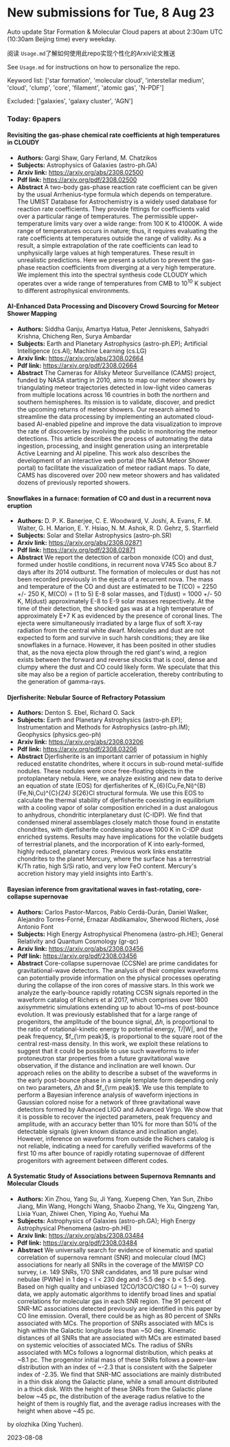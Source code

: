 # New submissions for Tue,  8 Aug 23
Auto update Star Formation & Molecular Cloud papers at about 2:30am UTC (10:30am Beijing time) every weekday.


阅读 `Usage.md`了解如何使用此repo实现个性化的Arxiv论文推送

See `Usage.md` for instructions on how to personalize the repo. 


Keyword list: ['star formation', 'molecular cloud', 'interstellar medium', 'cloud', 'clump', 'core', 'filament', 'atomic gas', 'N-PDF']


Excluded: ['galaxies', 'galaxy cluster', 'AGN']


### Today: 6papers 
#### Revisiting the gas-phase chemical rate coefficients at high temperatures  in CLOUDY
 - **Authors:** Gargi Shaw, Gary Ferland, M. Chatzikos
 - **Subjects:** Astrophysics of Galaxies (astro-ph.GA)
 - **Arxiv link:** https://arxiv.org/abs/2308.02500
 - **Pdf link:** https://arxiv.org/pdf/2308.02500
 - **Abstract**
 A two-body gas-phase reaction rate coefficient can be given by the usual Arrhenius-type formula which depends on temperature. The UMIST Database for Astrochemistry is a widely used database for reaction rate coefficients. They provide fittings for coefficients valid over a particular range of temperatures. The permissible upper-temperature limits vary over a wide range: from 100 K to 41000K. A wide range of temperatures occurs in nature; thus, it requires evaluating the rate coefficients at temperatures outside the range of validity. As a result, a simple extrapolation of the rate coefficients can lead to unphysically large values at high temperatures. These result in unrealistic predictions. Here we present a solution to prevent the gas-phase reaction coefficients from diverging at a very high temperature. We implement this into the spectral synthesis code CLOUDY which operates over a wide range of temperatures from CMB to 10$^{10}$ K subject to different astrophysical environments.
#### AI-Enhanced Data Processing and Discovery Crowd Sourcing for Meteor  Shower Mapping
 - **Authors:** Siddha Ganju, Amartya Hatua, Peter Jenniskens, Sahyadri Krishna, Chicheng Ren, Surya Ambardar
 - **Subjects:** Earth and Planetary Astrophysics (astro-ph.EP); Artificial Intelligence (cs.AI); Machine Learning (cs.LG)
 - **Arxiv link:** https://arxiv.org/abs/2308.02664
 - **Pdf link:** https://arxiv.org/pdf/2308.02664
 - **Abstract**
 The Cameras for Allsky Meteor Surveillance (CAMS) project, funded by NASA starting in 2010, aims to map our meteor showers by triangulating meteor trajectories detected in low-light video cameras from multiple locations across 16 countries in both the northern and southern hemispheres. Its mission is to validate, discover, and predict the upcoming returns of meteor showers. Our research aimed to streamline the data processing by implementing an automated cloud-based AI-enabled pipeline and improve the data visualization to improve the rate of discoveries by involving the public in monitoring the meteor detections. This article describes the process of automating the data ingestion, processing, and insight generation using an interpretable Active Learning and AI pipeline. This work also describes the development of an interactive web portal (the NASA Meteor Shower portal) to facilitate the visualization of meteor radiant maps. To date, CAMS has discovered over 200 new meteor showers and has validated dozens of previously reported showers.
#### Snowflakes in a furnace: formation of CO and dust in a recurrent nova  eruption
 - **Authors:** D. P. K. Banerjee, C. E. Woodward, V. Joshi, A. Evans, F. M. Walter, G. H. Marion, E. Y. Hsiao, N. M. Ashok, R. D. Gehrz, S. Starrfield
 - **Subjects:** Solar and Stellar Astrophysics (astro-ph.SR)
 - **Arxiv link:** https://arxiv.org/abs/2308.02871
 - **Pdf link:** https://arxiv.org/pdf/2308.02871
 - **Abstract**
 We report the detection of carbon monoxide (CO) and dust, formed under hostile conditions, in recurrent nova V745 Sco about 8.7 days after its 2014 outburst. The formation of molecules or dust has not been recorded previously in the ejecta of a recurrent nova. The mass and temperature of the CO and dust are estimated to be T(CO) = 2250 +/- 250 K, M(CO) = (1 to 5) E-8 solar masses, and T(dust) = 1000 +/- 50 K, M(dust) approximately E-8 to E-9 solar masses respectively. At the time of their detection, the shocked gas was at a high temperature of approximately E+7 K as evidenced by the presence of coronal lines. The ejecta were simultaneously irradiated by a large flux of soft X-ray radiation from the central white dwarf. Molecules and dust are not expected to form and survive in such harsh conditions; they are like snowflakes in a furnace. However, it has been posited in other studies that, as the nova ejecta plow through the red giant's wind, a region exists between the forward and reverse shocks that is cool, dense and clumpy where the dust and CO could likely form. We speculate that this site may also be a region of particle acceleration, thereby contributing to the generation of gamma-rays.
#### Djerfisherite: Nebular Source of Refractory Potassium
 - **Authors:** Denton S. Ebel, Richard O. Sack
 - **Subjects:** Earth and Planetary Astrophysics (astro-ph.EP); Instrumentation and Methods for Astrophysics (astro-ph.IM); Geophysics (physics.geo-ph)
 - **Arxiv link:** https://arxiv.org/abs/2308.03206
 - **Pdf link:** https://arxiv.org/pdf/2308.03206
 - **Abstract**
 Djerfisherite is an important carrier of potassium in highly reduced enstatite chondrites, where it occurs in sub-round metal-sulfide nodules. These nodules were once free-floating objects in the protoplanetary nebula. Here, we analyze existing and new data to derive an equation of state (EOS) for djerfisherites of K_{6}(Cu,Fe,Ni)^{B} (Fe,Ni,Cu)^{C}_{24} S_{26}Cl structural formula. We use this EOS to calculate the thermal stability of djerfisherite coexisting in equilibrium with a cooling vapor of solar composition enriched in a dust analogous to anhydrous, chondritic interplanetary dust (C-IDP). We find that condensed mineral assemblages closely match those found in enstatite chondrites, with djerfisherite condensing above 1000 K in C-IDP dust enriched systems. Results may have implications for the volatile budgets of terrestrial planets, and the incorporation of K into early-formed, highly reduced, planetary cores. Previous work links enstatite chondrites to the planet Mercury, where the surface has a terrestrial K/Th ratio, high S/Si ratio, and very low FeO content. Mercury's accretion history may yield insights into Earth's.
#### Bayesian inference from gravitational waves in fast-rotating,  core-collapse supernovae
 - **Authors:** Carlos Pastor-Marcos, Pablo Cerdá-Durán, Daniel Walker, Alejandro Torres-Forné, Ernazar Abdikamalov, Sherwood Richers, José Antonio Font
 - **Subjects:** High Energy Astrophysical Phenomena (astro-ph.HE); General Relativity and Quantum Cosmology (gr-qc)
 - **Arxiv link:** https://arxiv.org/abs/2308.03456
 - **Pdf link:** https://arxiv.org/pdf/2308.03456
 - **Abstract**
 Core-collapse supernovae (CCSNe) are prime candidates for gravitational-wave detectors. The analysis of their complex waveforms can potentially provide information on the physical processes operating during the collapse of the iron cores of massive stars. In this work we analyze the early-bounce rapidly rotating CCSN signals reported in the waveform catalog of Richers et al 2017, which comprises over 1800 axisymmetric simulations extending up to about $10$~ms of post-bounce evolution. It was previously established that for a large range of progenitors, the amplitude of the bounce signal, $\Delta h$, is proportional to the ratio of rotational-kinetic energy to potential energy, T/|W|, and the peak frequency, $f_{\rm peak}$, is proportional to the square root of the central rest-mass density. In this work, we exploit these relations to suggest that it could be possible to use such waveforms to infer protoneutron star properties from a future gravitational wave observation, if the distance and inclination are well known. Our approach relies on the ability to describe a subset of the waveforms in the early post-bounce phase in a simple template form depending only on two parameters, $\Delta h$ and $f_{\rm peak}$. We use this template to perform a Bayesian inference analysis of waveform injections in Gaussian colored noise for a network of three gravitational wave detectors formed by Advanced LIGO and Advanced Virgo. We show that it is possible to recover the injected parameters, peak frequency and amplitude, with an accuracy better than 10% for more than 50% of the detectable signals (given known distance and inclination angle). However, inference on waveforms from outside the Richers catalog is not reliable, indicating a need for carefully verified waveforms of the first 10 ms after bounce of rapidly rotating supernovae of different progenitors with agreement between different codes.
#### A Systematic Study of Associations between Supernova Remnants and  Molecular Clouds
 - **Authors:** Xin Zhou, Yang Su, Ji Yang, Xuepeng Chen, Yan Sun, Zhibo Jiang, Min Wang, Hongchi Wang, Shaobo Zhang, Ye Xu, Qingzeng Yan, Lixia Yuan, Zhiwei Chen, Yiping Ao, Yuehui Ma
 - **Subjects:** Astrophysics of Galaxies (astro-ph.GA); High Energy Astrophysical Phenomena (astro-ph.HE)
 - **Arxiv link:** https://arxiv.org/abs/2308.03484
 - **Pdf link:** https://arxiv.org/pdf/2308.03484
 - **Abstract**
 We universally search for evidence of kinematic and spatial correlation of supernova remnant (SNR) and molecular cloud (MC) associations for nearly all SNRs in the coverage of the MWISP CO survey, i.e. 149 SNRs, 170 SNR candidates, and 18 pure pulsar wind nebulae (PWNe) in 1 deg < l < 230 deg and -5.5 deg < b < 5.5 deg. Based on high quality and unbiased 12CO/13CO/C18O (J = 1--0) survey data, we apply automatic algorithms to identify broad lines and spatial correlations for molecular gas in each SNR region. The 91 percent of SNR-MC associations detected previously are identified in this paper by CO line emission. Overall, there could be as high as 80 percent of SNRs associated with MCs. The proportion of SNRs associated with MCs is high within the Galactic longitude less than ~50 deg. Kinematic distances of all SNRs that are associated with MCs are estimated based on systemic velocities of associated MCs. The radius of SNRs associated with MCs follows a lognormal distribution, which peaks at ~8.1 pc. The progenitor initial mass of these SNRs follows a power-law distribution with an index of ~-2.3 that is consistent with the Salpeter index of -2.35. We find that SNR-MC associations are mainly distributed in a thin disk along the Galactic plane, while a small amount distributed in a thick disk. With the height of these SNRs from the Galactic plane below ~45 pc, the distribution of the average radius relative to the height of them is roughly flat, and the average radius increases with the height when above ~45 pc.


by olozhika (Xing Yuchen). 


2023-08-08
